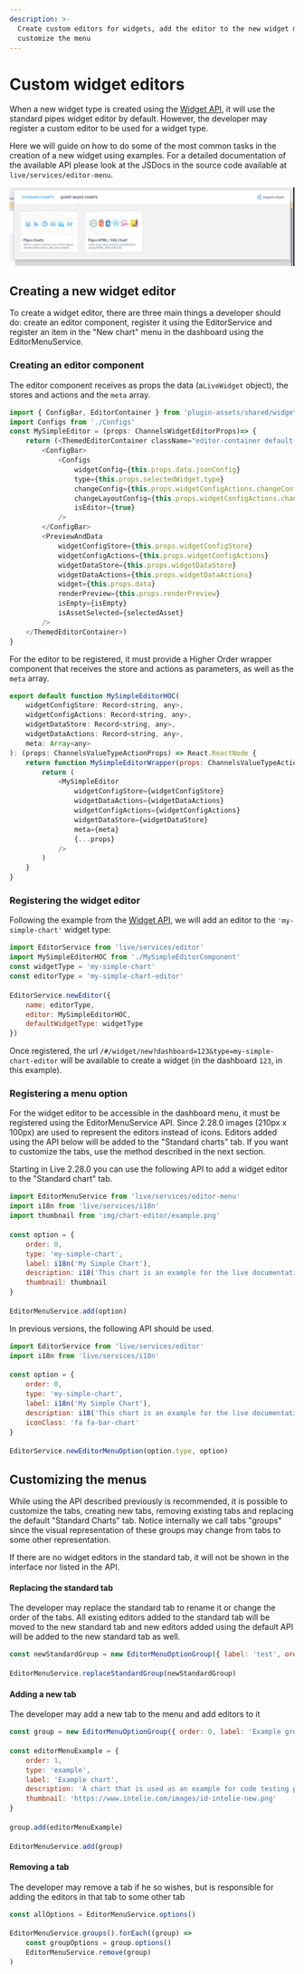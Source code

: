 ```yaml
---
description: >-
  Create custom editors for widgets, add the editor to the new widget menu or
  customize the menu
---
```


# Custom widget editors

When a new widget type is created using the [Widget API](live-widget-api.md), it will use the standard pipes widget editor by default. However, the developer may register a custom editor to be used for a widget type.

Here we will guide on how to do some of the most common tasks in the creation of a new widget using examples. For a detailed documentation of the available API please look at the JSDocs in the source code available at `live/services/editor-menu`.

![The "New chart" menu](<../../../.gitbook/assets/image (4) (1).png>)

## Creating a new widget editor

To create a widget editor, there are three main things a developer should do: create an editor component, register it using the EditorService and register an item in the "New chart" menu in the dashboard using the EditorMenuService.

### Creating an editor component

The editor component receives as props the data (a`LiveWidget` object), the stores and actions and the `meta` array.

```javascript
import { ConfigBar, EditorContainer } from 'plugin-assets/shared/widget/components/styled'
import Configs from './Configs'
const MySimpleEditor = (props: ChannelsWidgetEditorProps)=> {
    return (<ThemedEditorContainer className="editor-container default-editor">
        <ConfigBar>
            <Configs
                widgetConfig={this.props.data.jsonConfig}
                type={this.props.selectedWidget.type}
                changeConfig={this.props.widgetConfigActions.changeConfig}
                changeLayoutConfig={this.props.widgetConfigActions.changeLayoutConfig}
                isEditor={true}
            />
        </ConfigBar>
        <PreviewAndData
            widgetConfigStore={this.props.widgetConfigStore}
            widgetConfigActions={this.props.widgetConfigActions}
            widgetDataStore={this.props.widgetDataStore}
            widgetDataActions={this.props.widgetDataActions}
            widget={this.props.data}
            renderPreview={this.props.renderPreview}
            isEmpty={isEmpty}
            isAssetSelected={selectedAsset}
        />
    </ThemedEditorContainer>)
}

```

For the editor to be registered, it must provide a Higher Order wrapper component that receives the store and actions as parameters, as well as the `meta` array.

```javascript
export default function MySimpleEditorHOC(
    widgetConfigStore: Record<string, any>,
    widgetConfigActions: Record<string, any>,
    widgetDataStore: Record<string, any>,
    widgetDataActions: Record<string, any>,
    meta: Array<any>
): (props: ChannelsValueTypeActionProps) => React.ReactNode {
    return function MySimpleEditorWrapper(props: ChannelsValueTypeActionProps): React.ReactNode {
        return (
            <MySimpleEditor
                widgetConfigStore={widgetConfigStore}
                widgetDataActions={widgetDataActions}
                widgetConfigActions={widgetConfigActions}
                widgetDataStore={widgetDataStore}
                meta={meta}
                {...props}
            />
        )
    }
}
```

### Registering the widget editor

Following the example from the [Widget API](live-widget-api.md), we will add an editor to the `'my-simple-chart'`  widget type:

```javascript
import EditorService from 'live/services/editor'
import MySimpleEditorHOC from './MySimpleEditorComponent'
const widgetType = 'my-simple-chart'
const editorType = 'my-simple-chart-editor'

EditorService.newEditor({
    name: editorType,
    editor: MySimpleEditorHOC,
    defaultWidgetType: widgetType
})
```

Once registered, the url `/#/widget/new?dashboard=123&type=my-simple-chart-editor`  will be available to create a widget (in the dashboard `123`, in this example). &#x20;

### Registering a menu option

For the widget editor to be accessible in the dashboard menu, it must be registered using the EditorMenuService API. Since 2.28.0 images (210px x 100px) are used to represent the editors instead of icons. Editors added using the API below will be added to the "Standard charts" tab. If you want to customize the tabs, use the method described in the next section.

Starting in Live 2.28.0 you can use the following API to add a widget editor to the "Standard chart" tab.

```javascript
import EditorMenuService from 'live/services/editor-menu'
import i18n from 'live/services/i18n'
import thumbnail from 'img/chart-editor/example.png'

const option = {
    order: 0,
    type: 'my-simple-chart',
    label: i18n('My Simple Chart'),
    description: i18('This chart is an example for the live documentation'),
    thumbnail: thumbnail
}

EditorMenuService.add(option)
```

In previous versions, the following API should be used.

```javascript
import EditorService from 'live/services/editor'
import i18n from 'live/services/i18n'

const option = {
    order: 0,
    type: 'my-simple-chart',
    label: i18n('My Simple Chart'),
    description: i18('This chart is an example for the live documentation'),
    iconClass: 'fa fa-bar-chart'
}

EditorService.newEditorMenuOption(option.type, option)
```

## Customizing the menus

While using the API described previously is recommended, it is possible to customize the tabs, creating new tabs, removing existing tabs and replacing the default "Standard Charts" tab. Notice internally we call tabs "groups" since the visual representation of these groups may change from tabs to some other representation.&#x20;

If there are no widget editors in the standard tab, it will not be shown in the interface nor listed in the API.

#### Replacing the standard tab

The developer may replace the standard tab to rename it or change the order of the tabs. All existing editors added to the standard tab will be moved to the new standard tab and new editors added using the default API will be added to the new standard tab as well.

```javascript
const newStandardGroup = new EditorMenuOptionGroup({ label: 'test', order: 100 })

EditorMenuService.replaceStandardGroup(newStandardGroup)
```

#### Adding a new tab

The developer may add a new tab to the menu and add editors to it

```javascript
const group = new EditorMenuOptionGroup({ order: 0, label: 'Example group' })

const editorMenuExample = {
    order: 1,
    type: 'example',
    label: 'Example chart',
    description: 'A chart that is used as an example for code testing purposes',
    thumbnail: 'https://www.intelie.com/images/id-intelie-new.png'
}

group.add(editorMenuExample)

EditorMenuService.add(group)
```

#### Removing a tab

The developer may remove a tab if he so wishes, but is responsible for adding the editors in that tab to some other tab

```javascript
const allOptions = EditorMenuService.options()

EditorMenuService.groups().forEach((group) =>
    const groupOptions = group.options()
    EditorMenuService.remove(group)
)

```
